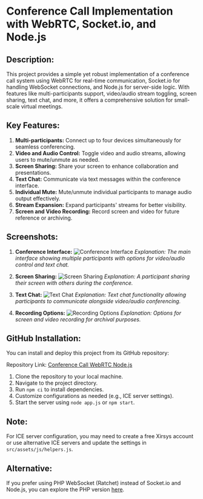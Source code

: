 # Conference Call Implementation with WebRTC, Socket.io, and Node.js

## Description:
This project provides a simple yet robust implementation of a conference call system using WebRTC for real-time communication, Socket.io for handling WebSocket connections, and Node.js for server-side logic. With features like multi-participants support, video/audio stream toggling, screen sharing, text chat, and more, it offers a comprehensive solution for small-scale virtual meetings.

## Key Features:

1. **Multi-participants:** Connect up to four devices simultaneously for seamless conferencing.
2. **Video and Audio Control:** Toggle video and audio streams, allowing users to mute/unmute as needed.
3. **Screen Sharing:** Share your screen to enhance collaboration and presentations.
4. **Text Chat:** Communicate via text messages within the conference interface.
5. **Individual Mute:** Mute/unmute individual participants to manage audio output effectively.
6. **Stream Expansion:** Expand participants' streams for better visibility.
7. **Screen and Video Recording:** Record screen and video for future reference or archiving.

## Screenshots:

1. **Conference Interface:**
   ![Conference Interface](conference_interface.png)
   *Explanation: The main interface showing multiple participants with options for video/audio control and text chat.*

2. **Screen Sharing:**
   ![Screen Sharing](screen_sharing.png)
   *Explanation: A participant sharing their screen with others during the conference.*

3. **Text Chat:**
   ![Text Chat](text_chat.png)
   *Explanation: Text chat functionality allowing participants to communicate alongside video/audio conferencing.*

4. **Recording Options:**
   ![Recording Options](recording_options.png)
   *Explanation: Options for screen and video recording for archival purposes.*

## GitHub Installation:
You can install and deploy this project from its GitHub repository:

Repository Link: [Conference Call WebRTC Node.js](https://github.com/example/conference-call-webrtc-node)

1. Clone the repository to your local machine.
2. Navigate to the project directory.
3. Run `npm ci` to install dependencies.
4. Customize configurations as needed (e.g., ICE server settings).
5. Start the server using `node app.js` or `npm start`.



## Note:
For ICE server configuration, you may need to create a free Xirsys account or use alternative ICE servers and update the settings in `src/assets/js/helpers.js`.

## Alternative:
If you prefer using PHP WebSocket (Ratchet) instead of Socket.io and Node.js, you can explore the PHP version [here](https://github.com/example/php-websocket-conference).

